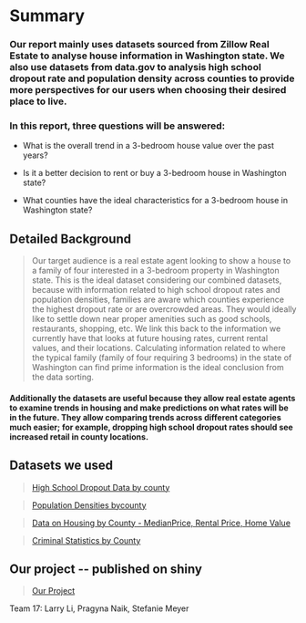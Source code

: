 # Summary

### Our report mainly uses datasets sourced from Zillow Real Estate to analyse house information in Washington state. We also use datasets from data.gov to analysis high school dropout rate and  population density across counties to provide more perspectives for our users when choosing their desired place to live. 


### In this report, three questions will be answered:

-	What is the overall trend in a 3-bedroom house value over the past years?

-	Is it a better decision to rent or buy a 3-bedroom house in Washington state?

-	What counties have the ideal characteristics for a 3-bedroom house in Washington state?



## Detailed Background 
>Our target audience is a real estate agent looking to show a house to a family of four interested in a 3-bedroom property in Washington state. This is the ideal dataset considering our combined datasets, because with information related to high school dropout rates and population densities, families are aware which counties experience the highest dropout rate or are overcrowded areas.  They would ideally like to settle down near proper amenities such as good schools, restaurants, shopping, etc. We link this back to the information we currently have that looks at future housing rates, current rental values, and their locations. Calculating information related to where the typical family (family of four requiring 3 bedrooms) in the state of Washington can find prime information is the ideal conclusion from the data sorting. 
#### Additionally the datasets are useful because they allow real estate agents to examine trends in housing and make predictions on what rates will be in the future. They allow comparing trends across different categories much easier; for example, dropping high school dropout rates should see increased retail in county locations. 


## Datasets we used
> [High School Dropout Data by county](https://catalog.data.gov/dataset/high-school-dropout-statistics-by-county-2012-2013-school-year-5-year-cohort-dropout-rates)

>[Population Densities bycounty](https://catalog.data.gov/dataset/waofm-april-1-population-density-by-county-2000-to-present-e7e7b)    

>[Data on Housing by County - MedianPrice, Rental Price, Home Value](https://www.zillow.com/research/data/. )

>[Criminal Statistics by County](https://catalog.data.gov/dataset/criminal-justice-data-book-3419c)

## Our project -- published on shiny
>[Our Project](https://larryuw.shinyapps.io/Final-Project-17/)


Team 17: Larry Li,  Pragyna Naik, Stefanie Meyer


